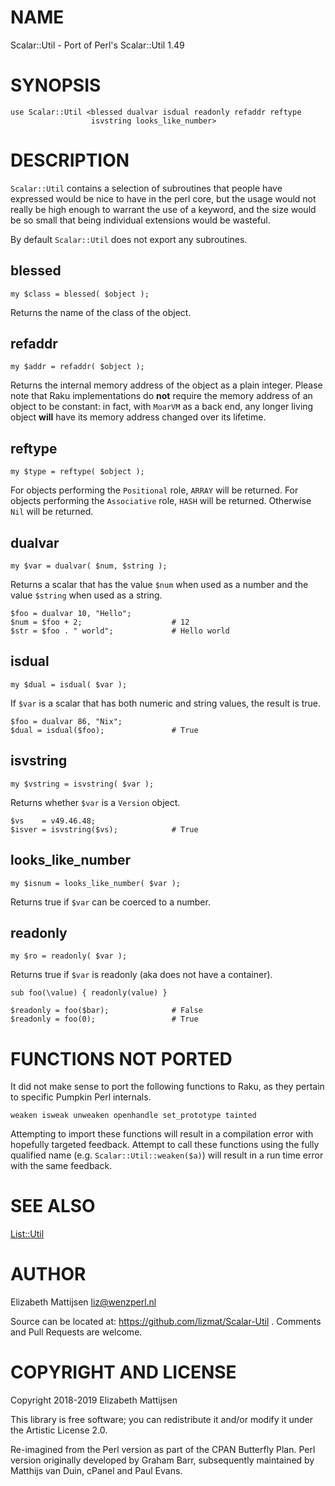 NAME
====

Scalar::Util - Port of Perl's Scalar::Util 1.49

SYNOPSIS
========

    use Scalar::Util <blessed dualvar isdual readonly refaddr reftype
                      isvstring looks_like_number>

DESCRIPTION
===========

`Scalar::Util` contains a selection of subroutines that people have expressed would be nice to have in the perl core, but the usage would not really be high enough to warrant the use of a keyword, and the size would be so small that being individual extensions would be wasteful.

By default `Scalar::Util` does not export any subroutines.

blessed
-------

    my $class = blessed( $object );

Returns the name of the class of the object.

refaddr
-------

    my $addr = refaddr( $object );

Returns the internal memory address of the object as a plain integer. Please note that Raku implementations do **not** require the memory address of an object to be constant: in fact, with `MoarVM` as a back end, any longer living object **will** have its memory address changed over its lifetime.

reftype
-------

    my $type = reftype( $object );

For objects performing the `Positional` role, `ARRAY` will be returned. For objects performing the `Associative` role, `HASH` will be returned. Otherwise `Nil` will be returned.

dualvar
-------

    my $var = dualvar( $num, $string );

Returns a scalar that has the value `$num` when used as a number and the value `$string` when used as a string.

    $foo = dualvar 10, "Hello";
    $num = $foo + 2;                    # 12
    $str = $foo . " world";             # Hello world

isdual
------

    my $dual = isdual( $var );

If `$var` is a scalar that has both numeric and string values, the result is true.

    $foo = dualvar 86, "Nix";
    $dual = isdual($foo);               # True

isvstring
---------

    my $vstring = isvstring( $var );

Returns whether `$var` is a `Version` object.

    $vs    = v49.46.48;
    $isver = isvstring($vs);            # True

looks_like_number
-----------------

    my $isnum = looks_like_number( $var );

Returns true if `$var` can be coerced to a number.

readonly
--------

    my $ro = readonly( $var );

Returns true if `$var` is readonly (aka does not have a container).

    sub foo(\value) { readonly(value) }

    $readonly = foo($bar);              # False
    $readonly = foo(0);                 # True

FUNCTIONS NOT PORTED
====================

It did not make sense to port the following functions to Raku, as they pertain to specific Pumpkin Perl internals.

    weaken isweak unweaken openhandle set_prototype tainted

Attempting to import these functions will result in a compilation error with hopefully targeted feedback. Attempt to call these functions using the fully qualified name (e.g. `Scalar::Util::weaken($a)`) will result in a run time error with the same feedback.

SEE ALSO
========

[List::Util](List::Util)

AUTHOR
======

Elizabeth Mattijsen <liz@wenzperl.nl>

Source can be located at: https://github.com/lizmat/Scalar-Util . Comments and Pull Requests are welcome.

COPYRIGHT AND LICENSE
=====================

Copyright 2018-2019 Elizabeth Mattijsen

This library is free software; you can redistribute it and/or modify it under the Artistic License 2.0.

Re-imagined from the Perl version as part of the CPAN Butterfly Plan. Perl version originally developed by Graham Barr, subsequently maintained by Matthijs van Duin, cPanel and Paul Evans.

